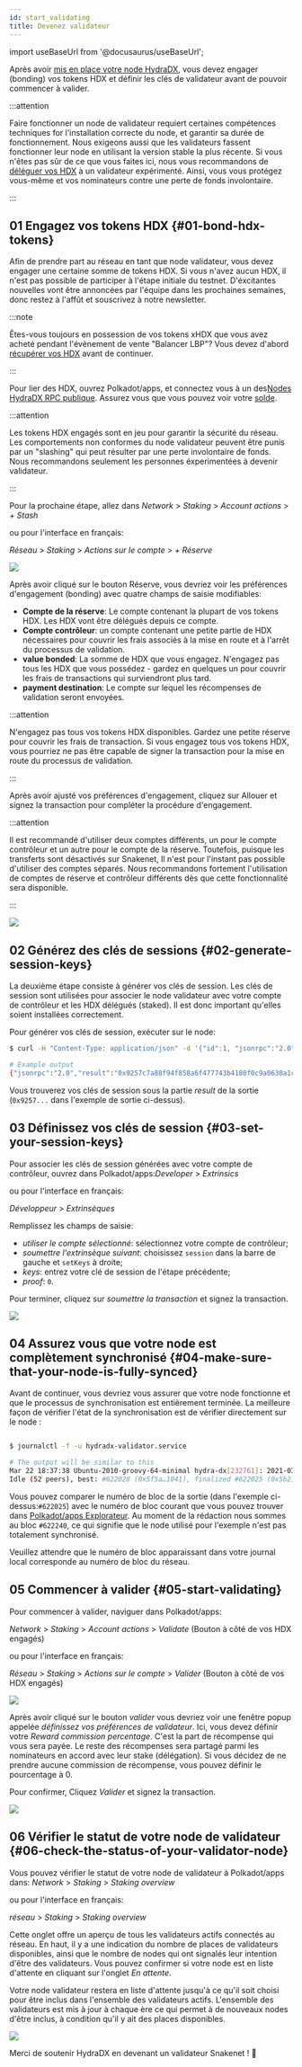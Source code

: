 ```yaml
---
id: start_validating 
title: Devenez validateur
---
```


import useBaseUrl from '@docusaurus/useBaseUrl';

Après avoir [mis en place votre node HydraDX](/node_setup), vous devez engager (bonding) vos tokens HDX et définir les clés de validateur avant de pouvoir commencer à valider.

:::attention

Faire fonctionner un node de validateur requiert certaines compétences techniques for l'installation correcte du node, et garantir sa durée de fonctionnement. Nous exigeons aussi que les validateurs fassent fonctionner leur node en utilisant la version stable la plus récente. Si vous n'êtes pas sûr de ce que vous faites ici, nous vous recommandons de [déléguer vos HDX](/start_nominating) à un validateur expérimenté. Ainsi, vous vous protégez vous-même et vos nominateurs contre une perte de fonds involontaire.

:::

## 01 Engagez vos tokens HDX {#01-bond-hdx-tokens}

Afin de prendre part au réseau en tant que node validateur, vous devez engager une certaine somme de tokens HDX. Si vous n'avez aucun HDX, il n'est pas possible de participer à l'étape initiale du testnet. D'éxcitantes nouvelles vont être annoncées par l'équipe dans les prochaines semaines, donc restez à l'affût et souscrivez à notre newsletter.

:::note

Êtes-vous toujours en possession de vos tokens xHDX que vous avez acheté pendant l'évènement de vente "Balancer LBP"? Vous devez d'abord [récupérer vos HDX](/claim) avant de continuer.

:::

Pour lier des HDX, ouvrez Polkadot/apps, et connectez vous à un des[Nodes HydraDX RPC publique](/polkadotjs_apps_public). Assurez vous que vous pouvez voir votre [solde](https://polkadot.js.org/apps/?rpc=wss%3A%2F%2Frpc-01.snakenet.hydradx.io#/accounts).

:::attention

Les tokens HDX engagés sont en jeu pour garantir la sécurité du réseau. Les comportements non conformes du node validateur peuvent être punis par un "slashing" qui peut résulter par une perte involontaire de fonds. Nous recommandons seulement les personnes éxperimentées à devenir validateur.

:::

Pour la prochaine étape, allez dans *Network* > *Staking* > *Account actions* > *+ Stash*

ou pour l'interface en français:

*Réseau* > *Staking* > *Actions sur le compte* > *+ Réserve*

<div style={{textAlign: 'center'}}>
  <img src={useBaseUrl('/validator-guide/bond-hdx-1.png')} />
</div>

Après avoir cliqué sur le bouton Réserve, vous devriez voir les préférences d'engagement (bonding)  avec quatre champs de saisie modifiables:
* **Compte de la réserve**: Le compte contenant la plupart de vos tokens HDX. Les HDX vont être délégués depuis ce compte.
* **Compte contrôleur**: un compte contenant une petite partie de HDX nécessaires pour couvrir les frais associés à la mise en route et à l'arrêt du processus de validation.
* **value bonded**: La somme de HDX que vous engagez. N'engagez pas tous les HDX que vous possédez - gardez en quelques un pour couvrir les frais de transactions qui surviendront plus tard.
* **payment destination**: Le compte sur lequel les récompenses de validation seront envoyées.

:::attention

N'engagez pas tous vos tokens HDX disponibles. Gardez une petite réserve pour couvrir les frais de transaction. Si vous engagez tous vos tokens HDX, vous pourriez ne pas être capable de signer la transaction pour la mise en route du processus de validation.

:::

Après avoir ajusté vos préférences d'engagement, cliquez sur Allouer et signez la transaction pour compléter la procédure d'engagement.

:::attention

Il est recommandé d'utiliser deux comptes différents, un pour le compte contrôleur et un autre pour le compte de la réserve. Toutefois, puisque les transferts sont désactivés sur Snakenet, Il n'est pour l'instant pas possible d'utiliser des comptes séparés. Nous recommandons fortement l'utilisation de comptes de réserve et contrôleur différents dès que cette fonctionnalité sera disponible.


:::

<div style={{textAlign: 'center'}}>
  <img src={useBaseUrl('/validator-guide/bond-hdx-2.png')} />
</div>

## 02 Générez des clés de sessions {#02-generate-session-keys}

La deuxième étape consiste à générer vos clés de session. Les clés de session sont utilisées pour associer le node validateur avec votre compte de contrôleur et les HDX délégués (staked). Il est donc important qu'elles soient installées correctement. 

Pour générer vos clés de session, exécuter sur le node:

```bash
$ curl -H "Content-Type: application/json" -d '{"id":1, "jsonrpc":"2.0", "method": "author_rotateKeys", "params":[]}' http://localhost:9933

# Example output
{"jsonrpc":"2.0","result":"0x9257c7a88f94f858a6f477743b4180f0c9a0630a1cea85c3f47dc6ca78e503767089bebe02b18765232ecd67b35a7fb18fc3027613840f27aca5a5cc300775391cf298af0f0e0342d0d0d873b1ec703009c6816a471c64b5394267c6fc583c31884ac83d9fed55d5379bbe1579601872ccc577ad044dd449848da1f830dd3e45","id":1}
```

Vous trouverez vos clés de session sous la partie _result_ de la sortie (`0x9257...` dans l'exemple de sortie ci-dessus).


## 03 Définissez vos clés de session {#03-set-your-session-keys}

Pour associer les clés de session générées avec votre compte de contrôleur, ouvrez dans Polkadot/apps:*Developer* > *Extrinsics*

ou pour l'interface en français:

*Développeur* > *Extrinsèques*

Remplissez les champs de saisie:

* _utiliser le compte sélectionné_: sélectionnez votre compte de contrôleur;
* _soumettre l'extrinsèque suivant_: choisissez `session` dans la barre de gauche et `setKeys` à droite;
* _keys_: entrez votre clé de session de l'étape précédente;
* _proof_: `0`.

Pour terminer, cliquez sur _soumettre la transaction_ et signez la transaction.

<div style={{textAlign: 'center'}}>
  <img src={useBaseUrl('/validator-guide/set-session-keys-1.png')} />
</div>

## 04 Assurez vous que votre node est complètement synchronisé {#04-make-sure-that-your-node-is-fully-synced}

Avant de continuer, vous devriez vous assurer que votre node fonctionne et que le processus de synchronisation est entièrement terminée. La meilleure façon de vérifier l'état de la synchronisation est de vérifier directement sur le node :

```bash

$ journalctl -f -u hydradx-validator.service

# The output will be similar to this
Mar 22 18:37:38 Ubuntu-2010-groovy-64-minimal hydra-dx[232761]: 2021-03-22 18:37:38  💤 
Idle (52 peers), best: #622028 (0x5f5a…1041), finalized #622025 (0x5b21…a746), ⬇ 9.1kiB/s ⬆ 6.1kiB/s

```

Vous pouvez comparer le numéro de bloc de la sortie (dans l'exemple ci-dessus:`#622025`) avec le numéro de bloc courant que vous pouvez trouver dans [Polkadot/apps Explorateur](https://polkadot.js.org/apps/?rpc=wss%3A%2F%2Frpc-01.snakenet.hydradx.io#/explorer). Au moment de la rédaction nous sommes au bloc `#622240`, ce qui signifie que le node utilisé pour l'exemple n'est pas totalement synchronisé. 

Veuillez attendre que le numéro de bloc apparaissant dans votre journal local corresponde au numéro de bloc du réseau.

## 05 Commencer à valider {#05-start-validating}

Pour commencer à valider, naviguer dans Polkadot/apps:

*Network* > *Staking* > *Account actions* > *Validate* (Bouton à côté de vos HDX engagés)

ou pour l'interface en français:

*Réseau* > *Staking* > *Actions sur le compte* > *Valider* (Bouton à côté de vos HDX engagés)

<div style={{textAlign: 'center'}}>
  <img src={useBaseUrl('/validator-guide/validate-1.png')} />
</div>

Après avoir cliqué sur le bouton *valider* vous devriez voir une fenêtre popup appelée *définissez vos préférences de validateur*. Ici, vous devez définir votre _Reward commission percentage_. C'est la part de récompense qui vous sera payée. Le reste des récompenses sera partagé parmi les nominateurs en accord avec leur stake (délégation).  Si vous décidez de ne prendre aucune commission de récompense, vous pouvez définir le pourcentage à 0.

Pour confirmer, Cliquez *Valider* et signez la transaction.

<div style={{textAlign: 'center'}}>
  <img src={useBaseUrl('/validator-guide/validate-2.png')} />
</div>

## 06 Vérifier le statut de votre node de validateur {#06-check-the-status-of-your-validator-node}

Vous pouvez vérifier le statut de votre node de validateur à Polkadot/apps dans: *Network* > *Staking* > *Staking overview*

ou pour l'interface en français:

*réseau* > *Staking* > *Staking overview*

Cette onglet offre un aperçu de tous les validateurs actifs connectés au réseau. En haut, il y a une indication du nombre de places de validateurs disponibles, ainsi que le nombre de nodes qui ont signalés leur intention d'être des validateurs. Vous pouvez confirmer si votre node est en liste d'attente en cliquant sur l'onglet _En attente_.

Votre node validateur restera en liste d'attente jusqu'à ce qu'il soit choisi pour être inclus dans l'ensemble des validateurs actifs. L'ensemble des validateurs est mis à jour à chaque ère ce qui permet à de nouveaux nodes d'être inclus, à condition qu'il y ait des places disponibles.

<div style={{textAlign: 'center'}}>
  <img src={useBaseUrl('/validator-guide/validate-3.png')} />
</div>

Merci de soutenir HydraDX en devenant un validateur Snakenet ! 🎉
